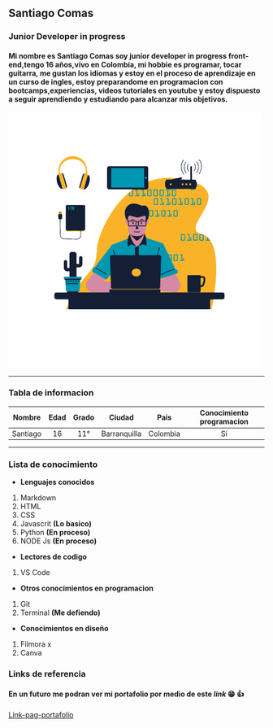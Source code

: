 ## Santiago Comas

### Junior Developer in progress




#### Mi nombre es **Santiago Comas** soy junior developer in progress **front-end**,tengo 16 años,vivo en Colombia, mi hobbie es programar, tocar guitarra, me gustan los idiomas y estoy en el proceso de aprendizaje en un curso de ingles, estoy preparandome en programacion con bootcamps,experiencias, videos tutoriales en youtube y estoy dispuesto a seguir aprendiendo y estudiando para alcanzar mis objetivos.


![Img-developer](ImgRemov.png)

--------------------------------------------------------------------------------------------------------------

### Tabla de informacion

| Nombre | Edad | Grado | Ciudad | Pais | Conocimiento programacion |
|:--------:|:------:|:-------:|:--------:|:------:|:---------------------------:|
|Santiago| 16   | 11°   | Barranquilla | Colombia | Si |

----------------------------------------------------------------------

### Lista de conocimiento


* **Lenguajes conocidos** 

1. Markdown
1. HTML
1. CSS
1. Javascrit  **(Lo basico)**
1. Python **(En proceso)**
1. NODE Js **(En proceso)**

* **Lectores de codigo**
1. VS Code

* **Otros conocimientos en programacion**
1. Git
1. Terminal **(Me defiendo)**


* **Conocimientos en diseño**
1. Filmora x
1. Canva























### Links de referencia

#### En un futuro me podran ver mi **portafolio** por medio de este ***link*** :grin: :+1:

[Link-pag-portafolio](https://youtube.com/ "Youtube-->por el momento")







